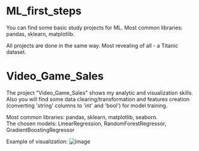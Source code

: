 # ML_first_steps
You can find some basic study projects for ML. Most common libraries: pandas, sklearn, matplotlib. 

All projects are done in the same way. Most revealing of all - a Titanic dataset.

# Video_Game_Sales
The project "Video_Game_Sales" shows my analytic and visualization skills. Also you will find some data clearing/transformation and features creation (converting 'string' columns to 'int' and 'bool') for model training.

Most common libraries: pandas, sklearn, matplotlib, seaborn.\
The chosen  models: LinearRegression, RandomForestRegressor, GradientBoostingRegressor

Example of visualization:
![image](https://github.com/kioneta/ML_first_steps/assets/110675077/e1178627-a22b-4ce2-8765-365477fbe850)
